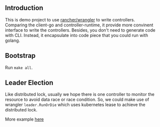 ## Introduction

This is demo project to use [rancher/wrangler](https://github.com/rancher/wrangler) to write controllers. Comparing the client-go and controller-runtime, it provide more convinent interface to write the controllers. Besides, you don't need to generate code with CLI. Instead, it encapsulate into code piece that you could run with golang.

## Bootstrap

Run `make all`.


## Leader Election

Like distributed lock, usually we hope there is one controller to monitor the resource to avoid data race or race condition. So, we could make use of wrangler `leader.RunOrDie` which uses kubernetes lease to achieve the distributed lock.

More example [here](./pkg/example_group_a.go#L60)
